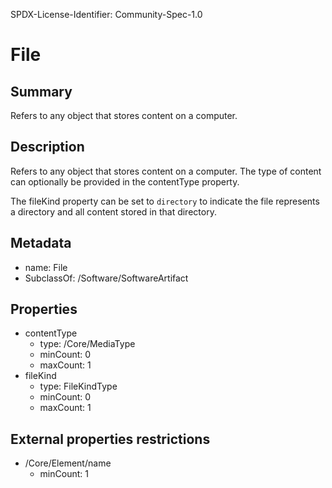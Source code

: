 SPDX-License-Identifier: Community-Spec-1.0

# File

## Summary

Refers to any object that stores content on a computer.

## Description

Refers to any object that stores content on a computer.
The type of content can optionally be provided in the contentType property.

The fileKind property can be set to `directory` to indicate the file represents a directory and all content stored in that directory.

## Metadata

- name: File
- SubclassOf: /Software/SoftwareArtifact

## Properties

- contentType
  - type: /Core/MediaType
  - minCount: 0
  - maxCount: 1
- fileKind
  - type: FileKindType
  - minCount: 0
  - maxCount: 1

## External properties restrictions

- /Core/Element/name
  - minCount: 1
